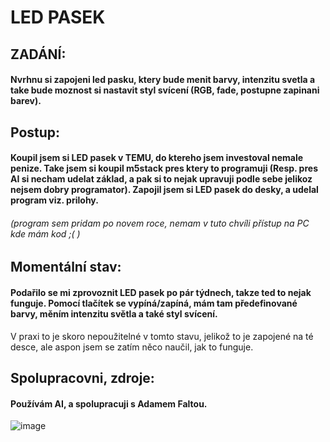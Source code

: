 # LED PASEK

## ZADÁNÍ:
#### Nvrhnu si zapojeni led pasku, ktery bude menit barvy, intenzitu svetla a take bude moznost si nastavit styl svícení (RGB, fade, postupne zapinani barev).



## Postup:
#### Koupil jsem si LED pasek v TEMU, do ktereho jsem investoval nemale penize. Take jsem si koupil m5stack pres ktery to programuji (Resp. pres AI si necham udelat základ, a pak si to nejak upravuji podle sebe jelikoz nejsem dobry programator). Zapojil jsem si LED pasek do desky, a udelal program viz. prilohy. 
###### (program sem pridam po novem roce, nemam v tuto chvíli přístup na PC kde mám kod ;( )

## Momentální stav:
#### Podařilo se mi zprovoznit LED pasek po pár týdnech, takze ted to nejak funguje. Pomocí tlačítek se vypíná/zapíná, mám tam předefinované barvy, měním intenzitu světla a také styl svícení.
V praxi to je skoro nepoužitelné v tomto stavu, jelikož to je zapojené na té desce, ale aspon jsem se zatím něco naučil, jak to funguje.

## Spolupracovni, zdroje: 
#### Používám AI, a spolupracuji s Adamem Faltou.

![image](https://github.com/Xhomsik/Projekt-LED-pasek/assets/154555027/ece31aa5-28d1-47ee-b6b5-9ee1c31fcc60)







































































































































